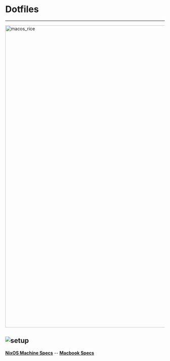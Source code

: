# Dotfiles 
---

<img width="1470" height="956" alt="macos_rice" src="https://github.com/user-attachments/assets/2b355187-8166-4a9e-bd50-cf807a165c0f" />

<!-- ![rice](https://github.com/user-attachments/assets/173b09b3-0b66-4b6a-8f51-97cddd823f77) -->
![setup](https://github.com/user-attachments/assets/22831a22-0a8f-48e2-9719-2f974b93e454)
---

[**NixOS Machine Specs**](https://pcpartpicker.com/list/ygQKGJ) --
[**Macbook Specs**](https://www.apple.com/shop/buy-mac/macbook-air/13-inch-sky-blue-m4-chip-with-10-core-cpu-8-core-gpu-16gb-memory-256gb)
